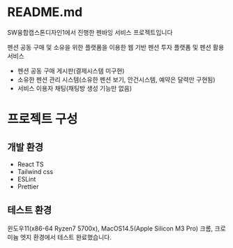 # README.md
SW융합캡스톤디자인1에서 진행한 펜바잉 서비스 프로젝트입니다

펜션 공동 구매 및 소유을 위한 플랫폼을 이용한 웹 기반 펜션 투자 플랫폼 및 펜션 활용 서비스

 - 펜션 공동 구매 게시판(결제시스템 미구현)
 - 소유한 펜션 관리 시스템(소유한 펜션 보기, 안건시스템, 예약은 달력만 구현됨)
 - 서비스 이용자 채팅(채팅방 생성 기능만 없음)


# 프로젝트 구성

## 개발 환경

 - React TS
 - Tailwind css
 - ESLint
 - Prettier


## 테스트 환경

윈도우11(x86-64 Ryzen7 5700x), MacOS14.5(Apple Silicon M3 Pro) 크롬, 크로미늄 엣지 환경에서 테스트 완료했습니다.
